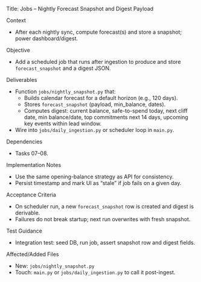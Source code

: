 Title: Jobs – Nightly Forecast Snapshot and Digest Payload

Context
- After each nightly sync, compute forecast(s) and store a snapshot; power dashboard/digest.

Objective
- Add a scheduled job that runs after ingestion to produce and store `forecast_snapshot` and a digest JSON.

Deliverables
- Function `jobs/nightly_snapshot.py` that:
  - Builds calendar forecast for a default horizon (e.g., 120 days).
  - Stores `forecast_snapshot` (payload, min_balance, dates).
  - Computes digest: current balance, safe-to-spend today, next cliff date, min balance/date, top commitments next 14 days, upcoming key events within lead window.
- Wire into `jobs/daily_ingestion.py` or scheduler loop in `main.py`.

Dependencies
- Tasks 07–08.

Implementation Notes
- Use the same opening-balance strategy as API for consistency.
- Persist timestamp and mark UI as “stale” if job fails on a given day.

Acceptance Criteria
- On scheduler run, a new `forecast_snapshot` row is created and digest is derivable.
- Failures do not break startup; next run overwrites with fresh snapshot.

Test Guidance
- Integration test: seed DB, run job, assert snapshot row and digest fields.

Affected/Added Files
- New: `jobs/nightly_snapshot.py`
- Touch: `main.py` or `jobs/daily_ingestion.py` to call it post-ingest.

